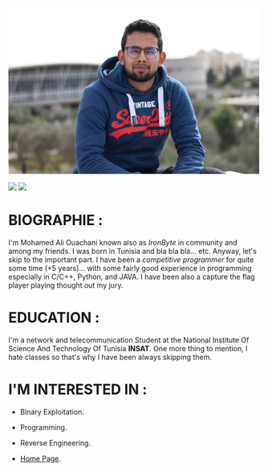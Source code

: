 <img src="../static/me.jpg" width="500"/>

[<img src="https://cdn3.iconfinder.com/data/icons/sociocons/256/github-sociocon.png" width="50"/>](https://github.com/IR0NBYTE)                     [<img src="https://cdn-icons-png.flaticon.com/512/174/174857.png" width="50"/>](https://www.linkedin.com/in/mohamed-ali-ouachani-00a452237/?originalSubdomain=tn)
# BIOGRAPHIE :
I'm Mohamed Ali Ouachani known also as *IronByte* in community and among my friends. I was born in Tunisia and bla bla bla... etc. Anyway, let's skip to the important part. I have been a *competitive programmer* for quite some time (+5 years)... with some fairly good experience in programming especially in C/C++, Python, and JAVA. I have been also a capture the flag player playing thought out my jury.

# EDUCATION :
I'm a network and telecommunication Student at the National Institute Of Science And Technology Of Tunisia **INSAT**. One more thing to mention, I hate classes so that's why I have been always skipping them.

# I'M INTERESTED IN : 
* Binary Exploitation.
* Programming. 
* Reverse Engineering.



* [Home Page](https://ir0nbyte.github.io/IronByte/).
